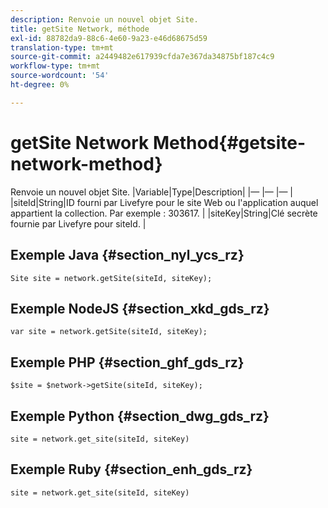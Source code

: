 ```yaml
---
description: Renvoie un nouvel objet Site.
title: getSite Network, méthode
exl-id: 88782da9-88c6-4e60-9a23-e46d68675d59
translation-type: tm+mt
source-git-commit: a2449482e617939cfda7e367da34875bf187c4c9
workflow-type: tm+mt
source-wordcount: '54'
ht-degree: 0%

---
```


# getSite Network Method{#getsite-network-method}

Renvoie un nouvel objet Site.
|Variable|Type|Description|
|— |— |— |
|siteId|String|ID fourni par Livefyre pour le site Web ou l&#39;application auquel appartient la collection. Par exemple : 303617.  |
|siteKey|String|Clé secrète fournie par Livefyre pour siteId.  |

## Exemple Java {#section_nyl_ycs_rz}

```
Site site = network.getSite(siteId, siteKey); 
```

## Exemple NodeJS {#section_xkd_gds_rz}

```
var site = network.getSite(siteId, siteKey); 
```

## Exemple PHP {#section_ghf_gds_rz}

```
$site = $network->getSite(siteId, siteKey);
```

## Exemple Python {#section_dwg_gds_rz}

```
site = network.get_site(siteId, siteKey) 
```

## Exemple Ruby {#section_enh_gds_rz}

```
site = network.get_site(siteId, siteKey) 
```
